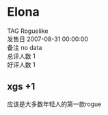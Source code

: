 



# Elona
  
TAG Roguelike  
发售日 2007-08-31 00:00:00  
备注 no data  
总评人数 1  
好评人数 1
## xgs +1


应该是大多数年轻人的第一款rogue